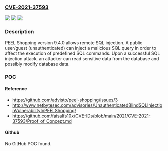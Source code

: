 ### [CVE-2021-37593](https://cve.mitre.org/cgi-bin/cvename.cgi?name=CVE-2021-37593)
![](https://img.shields.io/static/v1?label=Product&message=n%2Fa&color=blue)
![](https://img.shields.io/static/v1?label=Version&message=n%2Fa&color=blue)
![](https://img.shields.io/static/v1?label=Vulnerability&message=n%2Fa&color=brighgreen)

### Description

PEEL Shopping version 9.4.0 allows remote SQL injection. A public user/guest (unauthenticated) can inject a malicious SQL query in order to affect the execution of predefined SQL commands. Upon a successful SQL injection attack, an attacker can read sensitive data from the database and possibly modify database data.

### POC

#### Reference
- https://github.com/advisto/peel-shopping/issues/3
- http://www.netbytesec.com/advisories/UnauthenticatedBlindSQLInjectionVulnerabilityInPEELShopping/
- https://github.com/faisalfs10x/CVE-IDs/blob/main/2021/CVE-2021-37593/Proof_of_Concept.md

#### Github
No GitHub POC found.

